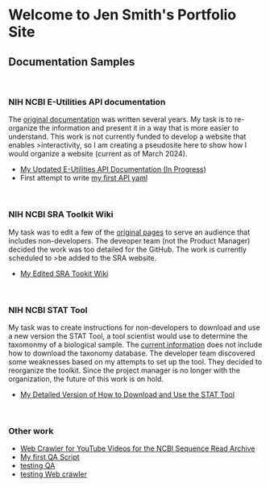 
# Welcome to Jen Smith's Portfolio Site

## Documentation Samples


&nbsp;


### **NIH NCBI E-Utilities API documentation**

The [original documentation](https://www.ncbi.nlm.nih.gov/books/NBK25500/) was written several years. My task is to re-organize the information and present it in a way that is more easier to understand. This work is not currently funded to develop a website that enables >interactivity, so I am creating a pseudosite here to show how I would organize a website (current as of March 2024). 

  - [My Updated E-Utilities API Documentation (In Progress)](https://github.com/jenpetsmit/eutilities/blob/main/getting_started.md) 
  - First attempt to write [my first API yaml](https://github.com/jenpetsmit/eutilities/blob/main/eutils/yml.md)

&nbsp;

### **NIH NCBI SRA Toolkit Wiki**

My task was to edit a few of the [original pages](https://github.com/ncbi/sra-tools/wiki) to serve an audience that includes non-developers. The deveoper team (not the Product Manager) decided the work was too detailed for the GitHub. The work is currently scheduled to >be added to the SRA website.

 - [My Edited SRA Tookit Wiki](https://github.com/jenpetsmit/tk_wiki/wiki) 

&nbsp;


### **NIH NCBI STAT Tool**

 My task was to create instructions for non-developers to download and use a new version the STAT Tool, a tool scientist would use to determine the taxomonmy of a biological sample. The [current information](https://github.com/ncbi/ngs-tools/tree/tax/tools/tax) does not include how to download the taxonomy database. The developer team discovered some weaknesses based on my attempts to set up the tool. They decided to reorganize the toolkit. Since the project manager is no longer with the organization, the future of this work is on hold.
 
  * [My Detailed Version of How to Download and Use the STAT Tool](https://github.com/jenpetsmit/STAT_Tool/blob/main/STAT_Tool.md) 
 

&nbsp;


### Other work
* [Web Crawler for YouTube Videos for the NCBI Sequence Read Archive](https://github.com/jenpetsmitenpetsmit.github.io/main/blob/main/webcrawler.md) 
* [My first QA Script](https://github.com/jenpetsmit/jenpetsmit.github.io/blob/main/docs/QA.md)
* [testing QA](https://github.com/jenpetsmit/jenpetsmit.github.io/blob/main/docs/QA.md)
* [testing Web crawler](https://github.com/jenpetsmit/jenpetsmit.github.io/blob/main/docs/webcrawler.md)

&nbsp;

